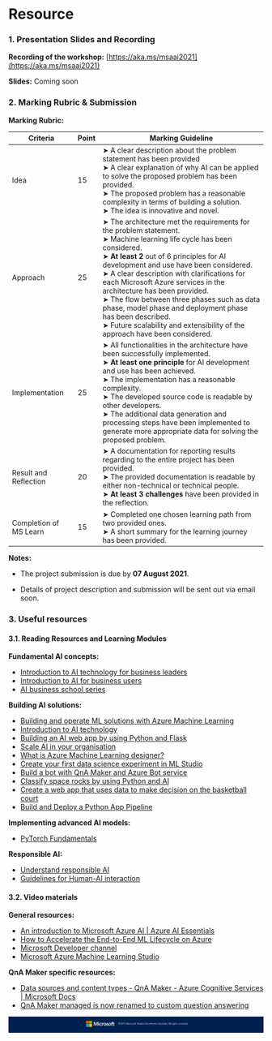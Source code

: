 # Resource

### 1. Presentation Slides and Recording

__Recording of the workshop:__ [https://aka.ms/msaai2021](https://aka.ms/msaai2021)

__Slides:__ Coming soon

### 2. Marking Rubric & Submission

__Marking Rubric:__

|Criteria|Point|Marking Guideline|
|--------|-----|-----------------|
|Idea|15| ➤ A clear description about the problem statement has been provided <br /> ➤ A clear explanation of why AI can be applied to solve the proposed problem has been provided. <br /> ➤ The proposed problem has a reasonable complexity in terms of building a solution. <br /> ➤ The idea is innovative and novel.
|Approach|25| ➤ The architecture met the requirements for the problem statement. <br /> ➤ Machine learning life cycle has been considered. <br /> ➤ __At least 2__ out of 6 principles for AI development and use have been considered. <br /> ➤ A clear description with clarifications for each Microsoft Azure services in the architecture has been provided. <br /> ➤ The flow between three phases such as data phase, model phase and deployment phase has been described. <br /> ➤ Future scalability and extensibility of the approach have been considered.
|Implementation|25|➤ All functionalities in the architecture have been successfully implemented. <br /> ➤ __At least one principle__ for AI development and use has been achieved. <br /> ➤ The implementation has a reasonable complexity. <br /> ➤ The developed source code is readable by other developers. <br /> ➤ The additional data generation and processing steps have been implemented to generate more appropriate data for solving the proposed problem.
|Result and Reflection|20|➤ A documentation for reporting results regarding to the entire project has been provided. <br /> ➤ The provided documentation is readable by either non-technical or technical people. <br /> ➤ __At least 3 challenges__ have been provided in the reflection.
|Completion of MS Learn|15| ➤ Completed one chosen learning path from two provided ones. <br /> ➤ A short summary for the learning journey has been provided.

__Notes:__

* The project submission is due by __07 August 2021__.

* Details of project description and submission will be sent out via email soon.

### 3. Useful resources

#### 3.1. Reading Resources and Learning Modules
__Fundamental AI concepts:__

- [Introduction to AI technology for business leaders](https://docs.microsoft.com/en-us/learn/paths/ai-technology-for-business-leaders/)
- [Introduction to AI for business users](https://docs.microsoft.com/en-us/learn/paths/introduction-ai-for-business-users/)
- [AI business school series](https://docs.microsoft.com/en-us/search/?terms=AI%20business%20school&category=Learn)

__Building AI solutions:__

- [Building and operate ML solutions with Azure Machine Learning](https://docs.microsoft.com/en-us/learn/paths/build-ai-solutions-with-azure-ml-service/)
- [Introduction to AI technology](https://docs.microsoft.com/en-us/learn/modules/introduction-to-ai-technology/)
- [Building an AI web app by using Python and Flask](https://docs.microsoft.com/en-us/learn/modules/python-flask-build-ai-web-app/)
- [Scale AI in your organisation](https://docs.microsoft.com/en-us/learn/paths/scale-ai-organizations/)
- [What is Azure Machine Learning designer?](https://docs.microsoft.com/en-us/azure/machine-learning/concept-designer)
- [Create your first data science experiment in ML Studio](https://docs.microsoft.com/en-us/azure/machine-learning/classic/create-experiment)
- [Build a bot with QnA Maker and Azure Bot service](https://docs.microsoft.com/en-us/learn/modules/build-faq-chatbot-qna-maker-azure-bot-service/)
- [Classify space rocks by using Python and AI](https://docs.microsoft.com/en-us/learn/paths/classify-space-rocks-artificial-intelligence-nasa/)
- [Create a web app that uses data to make decision on the basketball court](https://docs.microsoft.com/en-us/learn/modules/optimize-basketball-player-rest-breaks/)
- [Build and Deploy a Python App Pipeline](https://docs.microsoft.com/en-us/azure/devops/pipelines/ecosystems/python-webapp?view=azure-devops)

__Implementing advanced AI models:__

- [PyTorch Fundamentals](https://docs.microsoft.com/en-us/learn/paths/pytorch-fundamentals/)

__Responsible AI:__

- [Understand responsible AI](https://docs.microsoft.com/en-us/learn/modules/get-started-ai-fundamentals/7-understand-responsible-ai)
- [Guidelines for Human-AI interaction](https://aidemos.microsoft.com/guidelines-for-human-ai-interaction/demo)

#### 3.2. Video materials

__General resources:__

- [An introduction to Microsoft Azure AI | Azure AI Essentials](https://www.youtube.com/watch?v=qJGRd34Hnl0)
- [How to Accelerate the End-to-End ML Lifecycle on Azure](https://www.youtube.com/watch?v=oWqdLV2La18)
- [Microsoft Developer channel](https://www.youtube.com/channel/UCsMica-v34Irf9KVTh6xx-g)
- [Microsoft Azure Machine Learning Studio](https://studio.azureml.net/)

__QnA Maker specific resources:__

- [Data sources and content types - QnA Maker - Azure Cognitive Services | Microsoft Docs](https://docs.microsoft.com/en-us/azure/cognitive-services/qnamaker/concepts/data-sources-and-content#file-and-url-data-types)
- [QnA Maker managed is now renamed to custom question answering](https://docs.microsoft.com/en-us/azure/cognitive-services/qnamaker/custom-question-answering)


![Footer_Banner](https://github.com/AUMSA/2021-MSA-content/blob/main/images/MicrosoftBannerFooter.png?raw=true)
